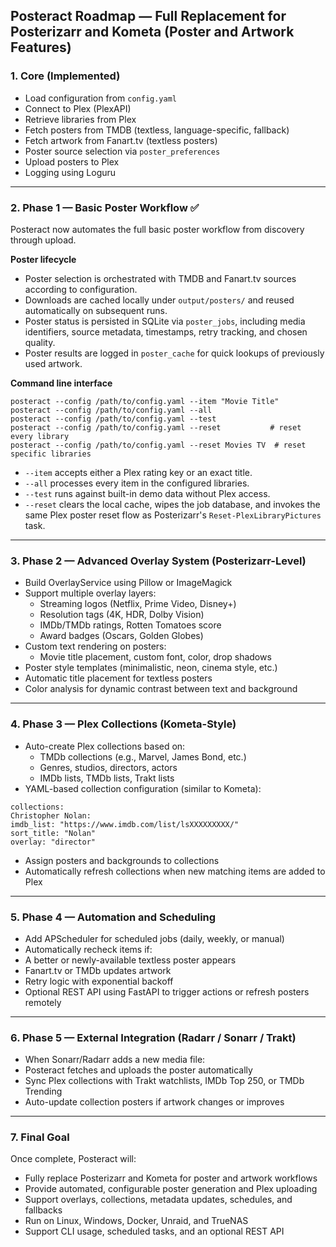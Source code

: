 ## Posteract Roadmap — Full Replacement for Posterizarr and Kometa (Poster and Artwork Features)

### 1. Core (Implemented)
* Load configuration from `config.yaml`
* Connect to Plex (PlexAPI)
* Retrieve libraries from Plex
* Fetch posters from TMDB (textless, language-specific, fallback)
* Fetch artwork from Fanart.tv (textless posters)
* Poster source selection via `poster_preferences`
* Upload posters to Plex
* Logging using Loguru

---

### 2. Phase 1 — Basic Poster Workflow ✅
Posteract now automates the full basic poster workflow from discovery through upload.

**Poster lifecycle**
* Poster selection is orchestrated with TMDB and Fanart.tv sources according to configuration.
* Downloads are cached locally under `output/posters/` and reused automatically on subsequent runs.
* Poster status is persisted in SQLite via `poster_jobs`, including media identifiers, source metadata, timestamps, retry tracking, and chosen quality.
* Poster results are logged in `poster_cache` for quick lookups of previously used artwork.

**Command line interface**
```
posteract --config /path/to/config.yaml --item "Movie Title"
posteract --config /path/to/config.yaml --all
posteract --config /path/to/config.yaml --test
posteract --config /path/to/config.yaml --reset           # reset every library
posteract --config /path/to/config.yaml --reset Movies TV  # reset specific libraries
```

* `--item` accepts either a Plex rating key or an exact title.
* `--all` processes every item in the configured libraries.
* `--test` runs against built-in demo data without Plex access.
* `--reset` clears the local cache, wipes the job database, and invokes the same Plex poster reset flow as Posterizarr's `Reset-PlexLibraryPictures` task.

---

### 3. Phase 2 — Advanced Overlay System (Posterizarr-Level)
- Build OverlayService using Pillow or ImageMagick
- Support multiple overlay layers:
  - Streaming logos (Netflix, Prime Video, Disney+)
  - Resolution tags (4K, HDR, Dolby Vision)
  - IMDb/TMDb ratings, Rotten Tomatoes score
  - Award badges (Oscars, Golden Globes)
- Custom text rendering on posters:
  - Movie title placement, custom font, color, drop shadows
- Poster style templates (minimalistic, neon, cinema style, etc.)
- Automatic title placement for textless posters
- Color analysis for dynamic contrast between text and background

---

### 4. Phase 3 — Plex Collections (Kometa-Style)
- Auto-create Plex collections based on:
  - TMDb collections (e.g., Marvel, James Bond, etc.)
  - Genres, studios, directors, actors
  - IMDb lists, TMDb lists, Trakt lists
- YAML-based collection configuration (similar to Kometa):
```
collections:
Christopher Nolan:
imdb_list: "https://www.imdb.com/list/lsXXXXXXXXX/"
sort_title: "Nolan"
overlay: "director"
```

- Assign posters and backgrounds to collections
- Automatically refresh collections when new matching items are added to Plex

---

### 5. Phase 4 — Automation and Scheduling
- Add APScheduler for scheduled jobs (daily, weekly, or manual)
- Automatically recheck items if:
- A better or newly-available textless poster appears
- Fanart.tv or TMDb updates artwork
- Retry logic with exponential backoff
- Optional REST API using FastAPI to trigger actions or refresh posters remotely

---

### 6. Phase 5 — External Integration (Radarr / Sonarr / Trakt)
- When Sonarr/Radarr adds a new media file:
- Posteract fetches and uploads the poster automatically
- Sync Plex collections with Trakt watchlists, IMDb Top 250, or TMDb Trending
- Auto-update collection posters if artwork changes or improves

---

### 7. Final Goal
Once complete, Posteract will:
- Fully replace Posterizarr and Kometa for poster and artwork workflows
- Provide automated, configurable poster generation and Plex uploading
- Support overlays, collections, metadata updates, schedules, and fallbacks
- Run on Linux, Windows, Docker, Unraid, and TrueNAS
- Support CLI usage, scheduled tasks, and an optional REST API
